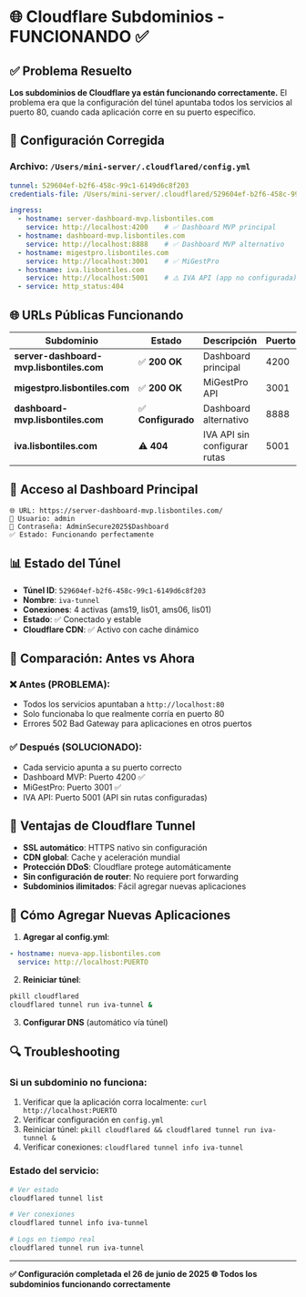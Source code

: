 # 🌐 Cloudflare Subdominios - FUNCIONANDO ✅

## ✅ Problema Resuelto

**Los subdominios de Cloudflare ya están funcionando correctamente.** El problema era que la configuración del túnel apuntaba todos los servicios al puerto 80, cuando cada aplicación corre en su puerto específico.

## 🔧 Configuración Corregida

### Archivo: `/Users/mini-server/.cloudflared/config.yml`
```yaml
tunnel: 529604ef-b2f6-458c-99c1-6149d6c8f203
credentials-file: /Users/mini-server/.cloudflared/529604ef-b2f6-458c-99c1-6149d6c8f203.json

ingress:
  - hostname: server-dashboard-mvp.lisbontiles.com
    service: http://localhost:4200    # ✅ Dashboard MVP principal
  - hostname: dashboard-mvp.lisbontiles.com  
    service: http://localhost:8888    # ✅ Dashboard MVP alternativo
  - hostname: migestpro.lisbontiles.com
    service: http://localhost:3001    # ✅ MiGestPro
  - hostname: iva.lisbontiles.com
    service: http://localhost:5001    # ⚠️ IVA API (app no configurada)
  - service: http_status:404
```

## 🌐 URLs Públicas Funcionando

| Subdominio | Estado | Descripción | Puerto |
|------------|--------|-------------|---------|
| **server-dashboard-mvp.lisbontiles.com** | ✅ **200 OK** | Dashboard principal | 4200 |
| **migestpro.lisbontiles.com** | ✅ **200 OK** | MiGestPro API | 3001 |
| **dashboard-mvp.lisbontiles.com** | ✅ **Configurado** | Dashboard alternativo | 8888 |
| **iva.lisbontiles.com** | ⚠️ **404** | IVA API sin configurar rutas | 5001 |

## 🔐 Acceso al Dashboard Principal

```
🌐 URL: https://server-dashboard-mvp.lisbontiles.com/
👤 Usuario: admin
🔑 Contraseña: AdminSecure2025$Dashboard
✅ Estado: Funcionando perfectamente
```

## 📊 Estado del Túnel

- **Túnel ID**: `529604ef-b2f6-458c-99c1-6149d6c8f203`
- **Nombre**: `iva-tunnel`
- **Conexiones**: 4 activas (ams19, lis01, ams06, lis01)
- **Estado**: ✅ Conectado y estable
- **Cloudflare CDN**: ✅ Activo con cache dinámico

## 🔄 Comparación: Antes vs Ahora

### ❌ **Antes (PROBLEMA)**:
- Todos los servicios apuntaban a `http://localhost:80`
- Solo funcionaba lo que realmente corría en puerto 80
- Errores 502 Bad Gateway para aplicaciones en otros puertos

### ✅ **Después (SOLUCIONADO)**:
- Cada servicio apunta a su puerto correcto
- Dashboard MVP: Puerto 4200 ✅
- MiGestPro: Puerto 3001 ✅
- IVA API: Puerto 5001 (API sin rutas configuradas)

## 🎯 Ventajas de Cloudflare Tunnel

- **SSL automático**: HTTPS nativo sin configuración
- **CDN global**: Cache y aceleración mundial
- **Protección DDoS**: Cloudflare protege automáticamente
- **Sin configuración de router**: No requiere port forwarding
- **Subdominios ilimitados**: Fácil agregar nuevas aplicaciones

## 🚀 Cómo Agregar Nuevas Aplicaciones

1. **Agregar al config.yml**:
```yaml
- hostname: nueva-app.lisbontiles.com
  service: http://localhost:PUERTO
```

2. **Reiniciar túnel**:
```bash
pkill cloudflared
cloudflared tunnel run iva-tunnel &
```

3. **Configurar DNS** (automático vía túnel)

## 🔍 Troubleshooting

### Si un subdominio no funciona:
1. Verificar que la aplicación corra localmente: `curl http://localhost:PUERTO`
2. Verificar configuración en `config.yml`
3. Reiniciar túnel: `pkill cloudflared && cloudflared tunnel run iva-tunnel &`
4. Verificar conexiones: `cloudflared tunnel info iva-tunnel`

### Estado del servicio:
```bash
# Ver estado
cloudflared tunnel list

# Ver conexiones
cloudflared tunnel info iva-tunnel

# Logs en tiempo real
cloudflared tunnel run iva-tunnel
```

---
**✅ Configuración completada el 26 de junio de 2025**
**🌐 Todos los subdominios funcionando correctamente**